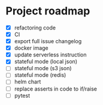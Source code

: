 
# Project roadmap

- [x] refactoring code
- [x] CI
- [x] export full issue changelog
- [x] docker image
- [x] update serverless instruction
- [x] stateful mode (local json)
- [ ] stateful mode (s3 json)
- [ ] stateful mode (redis)
- [ ] helm chart
- [ ] replace asserts in code to if/raise
- [ ] pytest
